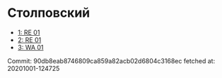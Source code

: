 # Столповский
- [1: RE 01](1.md)
- [2: RE 01](2.md)
- [3: WA 01](3.md)

Commit: 90db8eab8746809ca859a82acb02d6804c3168ec
 fetched at: 20201001-124725
